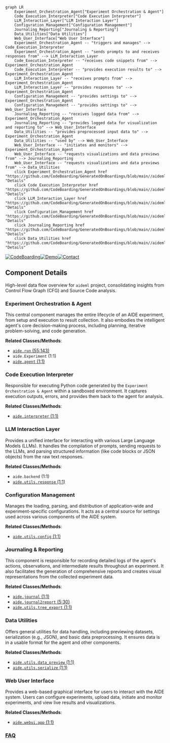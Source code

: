 ```mermaid
graph LR
    Experiment_Orchestration_Agent["Experiment Orchestration & Agent"]
    Code_Execution_Interpreter["Code Execution Interpreter"]
    LLM_Interaction_Layer["LLM Interaction Layer"]
    Configuration_Management["Configuration Management"]
    Journaling_Reporting["Journaling & Reporting"]
    Data_Utilities["Data Utilities"]
    Web_User_Interface["Web User Interface"]
    Experiment_Orchestration_Agent -- "triggers and manages" --> Code_Execution_Interpreter
    Experiment_Orchestration_Agent -- "sends prompts to and receives responses from" --> LLM_Interaction_Layer
    Code_Execution_Interpreter -- "receives code snippets from" --> Experiment_Orchestration_Agent
    Code_Execution_Interpreter -- "provides execution results to" --> Experiment_Orchestration_Agent
    LLM_Interaction_Layer -- "receives prompts from" --> Experiment_Orchestration_Agent
    LLM_Interaction_Layer -- "provides responses to" --> Experiment_Orchestration_Agent
    Configuration_Management -- "provides settings to" --> Experiment_Orchestration_Agent
    Configuration_Management -- "provides settings to" --> Web_User_Interface
    Journaling_Reporting -- "receives logged data from" --> Experiment_Orchestration_Agent
    Journaling_Reporting -- "provides logged data for visualization and reporting to" --> Web_User_Interface
    Data_Utilities -- "provides preprocessed input data to" --> Experiment_Orchestration_Agent
    Data_Utilities -- "used by" --> Web_User_Interface
    Web_User_Interface -- "initiates and monitors" --> Experiment_Orchestration_Agent
    Web_User_Interface -- "requests visualizations and data previews from" --> Journaling_Reporting
    Web_User_Interface -- "requests visualizations and data previews from" --> Data_Utilities
    click Experiment_Orchestration_Agent href "https://github.com/CodeBoarding/GeneratedOnBoardings/blob/main//aideml/Experiment_Orchestration_Agent.md" "Details"
    click Code_Execution_Interpreter href "https://github.com/CodeBoarding/GeneratedOnBoardings/blob/main//aideml/Code_Execution_Interpreter.md" "Details"
    click LLM_Interaction_Layer href "https://github.com/CodeBoarding/GeneratedOnBoardings/blob/main//aideml/LLM_Interaction_Layer.md" "Details"
    click Configuration_Management href "https://github.com/CodeBoarding/GeneratedOnBoardings/blob/main//aideml/Configuration_Management.md" "Details"
    click Journaling_Reporting href "https://github.com/CodeBoarding/GeneratedOnBoardings/blob/main//aideml/Journaling_Reporting.md" "Details"
    click Data_Utilities href "https://github.com/CodeBoarding/GeneratedOnBoardings/blob/main//aideml/Data_Utilities.md" "Details"
```
[![CodeBoarding](https://img.shields.io/badge/Generated%20by-CodeBoarding-9cf?style=flat-square)](https://github.com/CodeBoarding/GeneratedOnBoardings)[![Demo](https://img.shields.io/badge/Try%20our-Demo-blue?style=flat-square)](https://www.codeboarding.org/demo)[![Contact](https://img.shields.io/badge/Contact%20us%20-%20contact@codeboarding.org-lightgrey?style=flat-square)](mailto:contact@codeboarding.org)

## Component Details

High-level data flow overview for `aideml` project, consolidating insights from Control Flow Graph (CFG) and Source Code analysis.

### Experiment Orchestration & Agent
This central component manages the entire lifecycle of an AIDE experiment, from setup and execution to result collection. It also embodies the intelligent agent's core decision-making process, including planning, iterative problem-solving, and code generation.


**Related Classes/Methods**:

- <a href="https://github.com/WecoAI/aideml/blob/master/aide/run.py#L55-L143" target="_blank" rel="noopener noreferrer">`aide.run` (55:143)</a>
- `aide.Experiment` (1:1)
- <a href="https://github.com/WecoAI/aideml/blob/master/aide/agent.py#L1-L1" target="_blank" rel="noopener noreferrer">`aide.agent` (1:1)</a>


### Code Execution Interpreter
Responsible for executing Python code generated by the `Experiment Orchestration & Agent` within a sandboxed environment. It captures execution outputs, errors, and provides them back to the agent for analysis.


**Related Classes/Methods**:

- <a href="https://github.com/WecoAI/aideml/blob/master/aide/interpreter.py#L1-L1" target="_blank" rel="noopener noreferrer">`aide.interpreter` (1:1)</a>


### LLM Interaction Layer
Provides a unified interface for interacting with various Large Language Models (LLMs). It handles the compilation of prompts, sending requests to the LLMs, and parsing structured information (like code blocks or JSON objects) from the raw text responses.


**Related Classes/Methods**:

- `aide.backend` (1:1)
- <a href="https://github.com/WecoAI/aideml/blob/master/aide/utils/response.py#L1-L1" target="_blank" rel="noopener noreferrer">`aide.utils.response` (1:1)</a>


### Configuration Management
Manages the loading, parsing, and distribution of application-wide and experiment-specific configurations. It acts as a central source for settings used across various components of the AIDE system.


**Related Classes/Methods**:

- <a href="https://github.com/WecoAI/aideml/blob/master/aide/utils/config.py#L1-L1" target="_blank" rel="noopener noreferrer">`aide.utils.config` (1:1)</a>


### Journaling & Reporting
This component is responsible for recording detailed logs of the agent's actions, observations, and intermediate results throughout an experiment. It also facilitates the generation of comprehensive reports and creates visual representations from the collected experiment data.


**Related Classes/Methods**:

- <a href="https://github.com/WecoAI/aideml/blob/master/aide/journal.py#L1-L1" target="_blank" rel="noopener noreferrer">`aide.journal` (1:1)</a>
- <a href="https://github.com/WecoAI/aideml/blob/master/aide/journal2report.py#L5-L30" target="_blank" rel="noopener noreferrer">`aide.journal2report` (5:30)</a>
- <a href="https://github.com/WecoAI/aideml/blob/master/aide/utils/tree_export.py#L1-L1" target="_blank" rel="noopener noreferrer">`aide.utils.tree_export` (1:1)</a>


### Data Utilities
Offers general utilities for data handling, including previewing datasets, serialization (e.g., JSON), and basic data preprocessing. It ensures data is in a usable format for the agent and other components.


**Related Classes/Methods**:

- <a href="https://github.com/WecoAI/aideml/blob/master/aide/utils/data_preview.py#L1-L1" target="_blank" rel="noopener noreferrer">`aide.utils.data_preview` (1:1)</a>
- <a href="https://github.com/WecoAI/aideml/blob/master/aide/utils/serialize.py#L1-L1" target="_blank" rel="noopener noreferrer">`aide.utils.serialize` (1:1)</a>


### Web User Interface
Provides a web-based graphical interface for users to interact with the AIDE system. Users can configure experiments, upload data, initiate and monitor experiments, and view live results and visualizations.


**Related Classes/Methods**:

- <a href="https://github.com/WecoAI/aideml/blob/master/aide/webui/app.py#L1-L1" target="_blank" rel="noopener noreferrer">`aide.webui.app` (1:1)</a>




### [FAQ](https://github.com/CodeBoarding/GeneratedOnBoardings/tree/main?tab=readme-ov-file#faq)